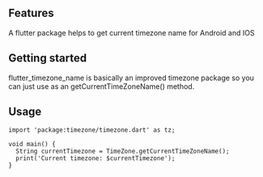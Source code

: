 ## Features

A flutter package helps to get
 current timezone name for Android and IOS

## Getting started

flutter_timezone_name is basically an improved timezone package so you can just use as an getCurrentTimeZoneName() method.

## Usage

```flutter
import 'package:timezone/timezone.dart' as tz;

void main() {
  String currentTimezone = TimeZone.getCurrentTimeZoneName();
  print('Current timezone: $currentTimezone');
}

```
